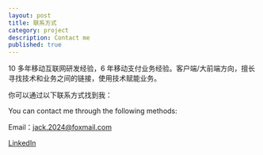 ```yaml
---
layout: post
title: 联系方式
category: project
description: Contact me
published: true
---
```


10 多年移动互联网研发经验，6 年移动支付业务经验。客户端/大前端方向，擅长寻找技术和业务之间的链接，使用技术赋能业务。

你可以通过以下联系方式找到我：

You can contact me through the following methods:

Email：jack.2024@foxmail.com

[LinkedIn](https://www.linkedin.com/in/jack-wang-803204342)

